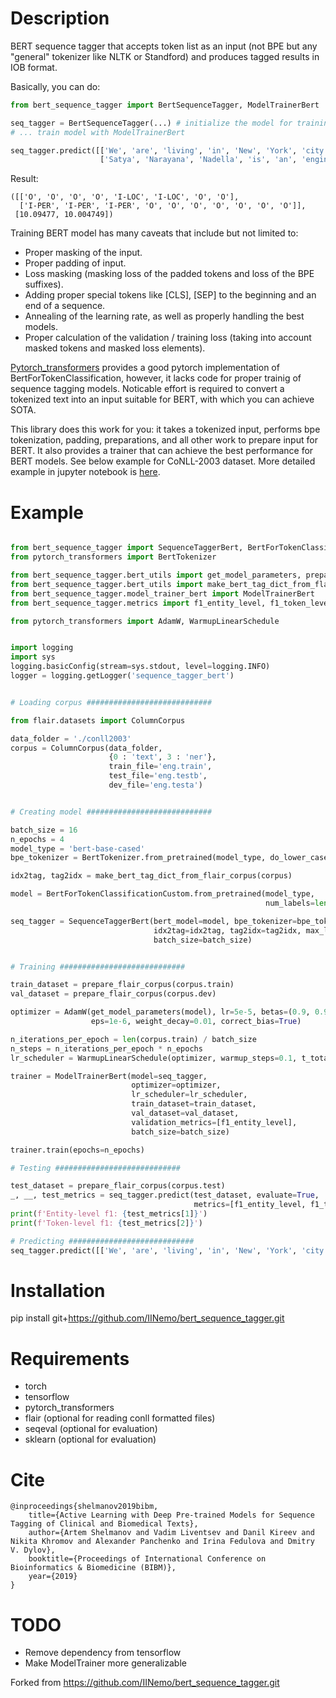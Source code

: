 # Description

BERT sequence tagger that accepts token list as an input (not BPE but any "general" tokenizer like NLTK or Standford) and produces tagged results in IOB format.

Basically, you can do:
```python
from bert_sequence_tagger import BertSequenceTagger, ModelTrainerBert

seq_tagger = BertSequenceTagger(...) # initialize the model for training or load trained one.
# ... train model with ModelTrainerBert

seq_tagger.predict([['We', 'are', 'living', 'in', 'New', 'York', 'city', '.'],
                    ['Satya', 'Narayana', 'Nadella', 'is', 'an', 'engineer', 'and', 'business', 'executive', '.']])
```
Result:  
```
([['O', 'O', 'O', 'O', 'I-LOC', 'I-LOC', 'O', 'O'],
  ['I-PER', 'I-PER', 'I-PER', 'O', 'O', 'O', 'O', 'O', 'O', 'O']],
 [10.09477, 10.004749])
```

Training BERT model has many caveats that include but not limited to:  
- Proper masking of the input.
- Proper padding of input.
- Loss masking (masking loss of the padded tokens and loss of the BPE suffixes).
- Adding proper special tokens like [CLS], [SEP] to the beginning and an end of a sequence.
- Annealing of the learning rate, as well as properly handling the best models.
- Proper calculation of the validation / training loss (taking into account masked tokens and masked loss elements).

[Pytorch_transformers](https://github.com/huggingface/transformers) provides a good pytorch implementation of BertForTokenClassification, however, it lacks code for proper trainig of sequence tagging models. Noticable effort is required to convert a tokenized text into an input suitable for BERT, with which you can achieve SOTA.

This library does this work for you: it takes a tokenized input, performs bpe tokenization, padding, preparations, and all other work to prepare input for BERT. It also provides a trainer that can achieve the best performance for BERT models. See below example for CoNLL-2003 dataset. More detailed example in jupyter notebook is [here](https://github.com/IINemo/bert_sequence_tagger/blob/master/src/example.ipynb).

# Example

```python

from bert_sequence_tagger import SequenceTaggerBert, BertForTokenClassificationCustom
from pytorch_transformers import BertTokenizer

from bert_sequence_tagger.bert_utils import get_model_parameters, prepare_flair_corpus
from bert_sequence_tagger.bert_utils import make_bert_tag_dict_from_flair_corpus 
from bert_sequence_tagger.model_trainer_bert import ModelTrainerBert
from bert_sequence_tagger.metrics import f1_entity_level, f1_token_level

from pytorch_transformers import AdamW, WarmupLinearSchedule


import logging
import sys
logging.basicConfig(stream=sys.stdout, level=logging.INFO)
logger = logging.getLogger('sequence_tagger_bert')


# Loading corpus ############################

from flair.datasets import ColumnCorpus

data_folder = './conll2003'
corpus = ColumnCorpus(data_folder, 
                      {0 : 'text', 3 : 'ner'},
                      train_file='eng.train',
                      test_file='eng.testb',
                      dev_file='eng.testa')


# Creating model ############################

batch_size = 16
n_epochs = 4
model_type = 'bert-base-cased'
bpe_tokenizer = BertTokenizer.from_pretrained(model_type, do_lower_case=False)

idx2tag, tag2idx = make_bert_tag_dict_from_flair_corpus(corpus)

model = BertForTokenClassificationCustom.from_pretrained(model_type, 
                                                         num_labels=len(tag2idx)).cuda()

seq_tagger = SequenceTaggerBert(bert_model=model, bpe_tokenizer=bpe_tokenizer, 
                                idx2tag=idx2tag, tag2idx=tag2idx, max_len=128,
                                batch_size=batch_size)


# Training ############################

train_dataset = prepare_flair_corpus(corpus.train)
val_dataset = prepare_flair_corpus(corpus.dev)

optimizer = AdamW(get_model_parameters(model), lr=5e-5, betas=(0.9, 0.999), 
                  eps=1e-6, weight_decay=0.01, correct_bias=True)

n_iterations_per_epoch = len(corpus.train) / batch_size
n_steps = n_iterations_per_epoch * n_epochs
lr_scheduler = WarmupLinearSchedule(optimizer, warmup_steps=0.1, t_total=n_steps)

trainer = ModelTrainerBert(model=seq_tagger, 
                           optimizer=optimizer, 
                           lr_scheduler=lr_scheduler,
                           train_dataset=train_dataset, 
                           val_dataset=val_dataset,
                           validation_metrics=[f1_entity_level],
                           batch_size=batch_size)

trainer.train(epochs=n_epochs)

# Testing ############################

test_dataset = prepare_flair_corpus(corpus.test)
_, __, test_metrics = seq_tagger.predict(test_dataset, evaluate=True, 
                                         metrics=[f1_entity_level, f1_token_level])
print(f'Entity-level f1: {test_metrics[1]}')
print(f'Token-level f1: {test_metrics[2]}')

# Predicting ############################
seq_tagger.predict([['We', 'are', 'living', 'in', 'New', 'York', 'city', '.']])

```

# Installation

pip install git+https://github.com/IINemo/bert_sequence_tagger.git

# Requirements

- torch  
- tensorflow  
- pytorch_transformers  
- flair (optional for reading conll formatted files)  
- seqeval (optional for evaluation)
- sklearn (optional for evaluation)

# Cite
~~~~~~~~~~~~~~~~~~~~~~~~~~~~~~~~~~~~~~~~~~~~~~~~~~~~~~~~~~~~~~~~~~~~~~~~~~~~~~~~
@inproceedings{shelmanov2019bibm,
    title={Active Learning with Deep Pre-trained Models for Sequence Tagging of Clinical and Biomedical Texts},
    author={Artem Shelmanov and Vadim Liventsev and Danil Kireev and Nikita Khromov and Alexander Panchenko and Irina Fedulova and Dmitry V. Dylov},
    booktitle={Proceedings of International Conference on Bioinformatics & Biomedicine (BIBM)},
    year={2019}
}
~~~~~~~~~~~~~~~~~~~~~~~~~~~~~~~~~~~~~~~~~~~~~~~~~~~~~~~~~~~~~~~~~~~~~~~~~~~~~~~~

# TODO
- Remove dependency from tensorflow
- Make ModelTrainer more generalizable


Forked from https://github.com/IINemo/bert_sequence_tagger.git

